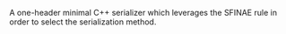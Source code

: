 A one-header minimal C++ serializer which leverages the SFINAE rule in order to select the serialization method.
